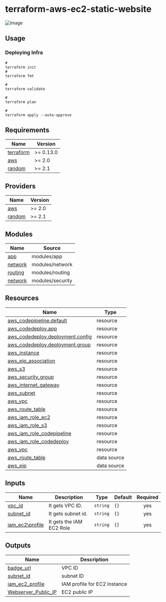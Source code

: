 # terraform-aws-ec2-static-website

![image](https://user-images.githubusercontent.com/97295536/150805789-31258add-65f2-4dfc-b19e-6ad7aab53c1b.png)

## Usage

### Deploying Infra


```hcl
#
terraform init
#
terraform fmt

#
terraform validate

#
terraform plan

#
terraform apply --auto-approve
```
## Requirements

| Name | Version |
|------|---------|
| <a name="requirement_terraform"></a> [terraform](#requirement\_terraform) | >= 0.13.0 |
| <a name="requirement_aws"></a> [aws](#requirement\_aws) | >= 2.0 |
| <a name="requirement_random"></a> [random](#requirement\_random) | >= 2.1 |


## Providers

| Name | Version |
|------|---------|
| <a name="provider_aws"></a> [aws](#provider\_aws) | >= 2.0 |
| <a name="provider_random"></a> [random](#provider\_random) | >= 2.1 |

## Modules

| Name | Source |
|------|--------|
| <a name="module_app"></a> [app](#module\_app) | modules/app|
| <a name="module_network"></a> [network](#module\_network) | modules/network|
| <a name="module_routing"></a> [routing](#module\_routing) | modules/routing|
| <a name="module_security"></a> [network](#module\_security) | modules/security|


## Resources

| Name | Type |
|------|------|
| [aws_codepipeline.default](https://registry.terraform.io/providers/hashicorp/aws/latest/docs/resources/codepipeline) | resource |
| [aws_codedeploy.app](https://registry.terraform.io/providers/hashicorp/aws/latest/docs/resources/codedeploy_app) | resource |
| [aws_codedeploy.deployment.config](https://registry.terraform.io/providers/hashicorp/aws/latest/docs/resources/codedeploy_deployment_config) | resource |
| [aws_codedeploy.deployment.group](https://registry.terraform.io/providers/hashicorp/aws/latest/docs/resources/codedeploy_deployment_group) | resource |
| [aws_instance](https://registry.terraform.io/providers/hashicorp/aws/latest/docs/resources/instance) | resource |
| [aws_eip_association](https://registry.terraform.io/providers/hashicorp/aws/latest/docs/resources/eip_association) | resource |
| [aws_s3](https://registry.terraform.io/providers/hashicorp/aws/latest/docs/resources/s3_bucket) | resource |
| [aws_security_group](https://registry.terraform.io/providers/hashicorp/aws/latest/docs/resources/security_group) | resource |
| [aws_internet_gateway](https://registry.terraform.io/providers/hashicorp/aws/latest/docs/resources/internet_gateway) | resource |
| [aws_subnet](https://registry.terraform.io/providers/hashicorp/aws/latest/docs/resources/subnet) | resource |
| [aws_vpc](https://registry.terraform.io/providers/hashicorp/aws/latest/docs/resources/vpc) | resource |
| [aws_route_table](https://registry.terraform.io/providers/hashicorp/aws/latest/docs/resources/route_table) | resource |
| [aws_iam_role_ec2](https://registry.terraform.io/providers/hashicorp/aws/latest/docs/resources/iam_role_policy) | resource |
| [aws_iam_role_s3](https://registry.terraform.io/providers/hashicorp/aws/latest/docs/resources/iam_role_policy) | resource |
| [aws_iam_role_codepipeline](https://registry.terraform.io/providers/hashicorp/aws/latest/docs/resources/iam_role_policy) | resource |
| [aws_iam_role_codedeploy](https://registry.terraform.io/providers/hashicorp/aws/latest/docs/resources/iam_role_policy) | resource |
| [aws_vpc](https://registry.terraform.io/providers/hashicorp/aws/latest/docs/resources/vpc) | resource |
| [aws_route_table](https://registry.terraform.io/providers/hashicorp/aws/latest/docs/data-sources/route_table) | data source |
| [aws_eip](https://registry.terraform.io/providers/hashicorp/aws/latest/docs/data-sources/eip) | data source |

## Inputs
| Name | Description | Type | Default | Required |
|------|-------------|------|---------|:--------:|
| <a name="input_vpc_id"></a> [vpc\_id](#input\_vpc_id)| It gets VPC ID. | `string` | `{}` | yes |
| <a name="input_subnet_id"></a> [subnet\_id](#input\_subnet_id)| It gets subnet id. | `string` | `{}` | yes |
| <a name="input_iam_ec2_profile"></a> [iam\_ec2\profile](#input\_iam_ec2_profile)| It gets the IAM EC2 Role | `string` | `{}` | yes |

## Outputs
| Name | Description |
|------|-------------|
| <a name="output_vpc_id"></a> [badge\_url](#output\_vpc\_id) |  VPC ID |
| <a name="output_subnet_id"></a> [subnet\_id](#output\_subnet\_id) | subnet ID|
| <a name="output_iam_ec2_profile"></a> [iam\_ec2\_profile](#output\_iam\_ec2\_profile) | IAM profile for EC2 instance|
| <a name="output_Webserver_Public_IP"></a> [Webserver\_Public\_IP](#output\_Webserver\_Public\_IP) | EC2 public IP |



